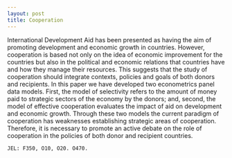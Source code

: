 ```yaml
---
layout: post
title: Cooperation
---
```


International Development Aid has been presented as having the aim of promoting development and economic growth in countries. However, cooperation is based not only on the idea of economic improvement for the countries but also in the political and economic relations that countries have and how they manage their resources. This suggests that the study of cooperation should integrate contexts, policies and goals of both donors and recipients. In this paper we have developed two econometrics panel data models. First, the model of selectivity refers to the amount of money paid to strategic sectors of the economy by the donors; and, second, the model of effective cooperation evaluates the impact of aid on development and economic growth. Through these two models the current paradigm of cooperation has weaknesses establishing strategic areas of cooperation. Therefore, it is necessary to promote an active debate on the role of cooperation in the policies of both donor and recipient countries.

    JEL: F350, O10, O20. O470.

